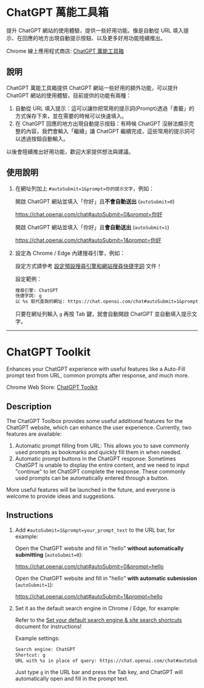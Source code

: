 # ChatGPT 萬能工具箱

提升 ChatGPT 網站的使用體驗，提供一些好用功能。像是自動從 URL 填入提示、在回應的地方出現自動提示按鈕、以及更多好用功能陸續推出。

Chrome 線上應用程式商店: [ChatGPT 萬能工具箱](https://chrome.google.com/webstore/detail/fmijcafgekkphdijpclfgnjhchmiokgp?hl=zh-TW)

## 說明

ChatGPT 萬能工具箱提供 ChatGPT 網站一些好用的額外功能，可以提升 ChatGPT 網站的使用體驗，目前提供的功能有兩種：

1. 自動從 URL 填入提示：這可以讓你把常用的提示詞(Prompt)透過「書籤」的方式保存下來，並在需要的時候可以快速填入。
2. 在 ChatGPT 回應的地方出現自動提示按鈕：有時候 ChatGPT 沒辦法顯示完整的內容，我們會輸入「繼續」讓 ChatGPT 繼續完成，這些常用的提示詞可以透過按鈕自動輸入。

以後會陸續推出好用功能，歡迎大家提供想法與建議。

## 使用說明

1. 在網址列加上 `#autoSubmit=1&prompt=你的提示文字`，例如：

    開啟 ChatGPT 網站並填入「你好」且**不會自動送出** (`autoSubmit=0`)

    https://chat.openai.com/chat#autoSubmit=0&prompt=你好

    開啟 ChatGPT 網站並填入「你好」且**會自動送出** (`autoSubmit=1`)

    https://chat.openai.com/chat#autoSubmit=1&prompt=你好

2. 設定為 Chrome / Edge 內建搜尋引擎，例如：

    設定方式請參考 [設定預設搜尋引擎和網站搜尋快捷字詞](https://support.google.com/chrome/answer/95426?hl=zh-Hant) 文件！

    設定範例：

    ```txt
    搜尋引擎: ChatGPT
    快捷字詞: g
    以 %s 取代查詢的網址: https://chat.openai.com/chat#autoSubmit=1&prompt=%s
    ```

    只要在網址列輸入 `g` 再按 Tab 鍵，就會自動開啟 ChatGPT 並自動填入提示文字。

---

# ChatGPT Toolkit

Enhances your ChatGPT experience with useful features like a Auto-Fill prompt text from URL, common prompts after response, and much more.

Chrome Web Store: [ChatGPT Toolkit](https://chrome.google.com/webstore/detail/fmijcafgekkphdijpclfgnjhchmiokgp?hl=en)

## Description

The ChatGPT Toolbox provides some useful additional features for the ChatGPT website, which can enhance the user experience. Currently, two features are available:

1. Automatic prompt filling from URL: This allows you to save commonly used prompts as bookmarks and quickly fill them in when needed.
2. Automatic prompt buttons in the ChatGPT response: Sometimes ChatGPT is unable to display the entire content, and we need to input "continue" to let ChatGPT complete the response. These commonly used prompts can be automatically entered through a button.

More useful features will be launched in the future, and everyone is welcome to provide ideas and suggestions.

## Instructions

1. Add `#autoSubmit=1&prompt=your_prompt_text` to the URL bar, for example:

    Open the ChatGPT website and fill in "hello" **without automatically submitting** (`autoSubmit=0`):

    https://chat.openai.com/chat#autoSubmit=0&prompt=hello

    Open the ChatGPT website and fill in "hello" **with automatic submission** (`autoSubmit=1`):

    https://chat.openai.com/chat#autoSubmit=1&prompt=hello

2. Set it as the default search engine in Chrome / Edge, for example:

    Refer to the [Set your default search engine & site search shortcuts](https://support.google.com/chrome/answer/95426?hl=en) document for instructions!

    Example settings:

    ```txt
    Search engine: ChatGPT
    Shortcut: g
    URL with %s in place of query: https://chat.openai.com/chat#autoSubmit=1&prompt=%s
    ```

    Just type `g` in the URL bar and press the Tab key, and ChatGPT will automatically open and fill in the prompt text.
